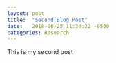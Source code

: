 ```yaml
---
layout: post
title:  "Second Blog Post"
date:   2018-06-25 11:34:22 -0500
categories: Research
---
```

This is my second post



